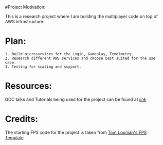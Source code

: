 #Project Motivation:

This is a research project where I am building the multiplayer code on top of AWS infrastructure.

# Plan:

	1. Build microservices for the Login, Gameplay, Temelmetry.
	2. Research different AWS services and choose best suited for the use case.
	3. Testing for scaling and support. 

# Resources:
GDC talks and Tutorials being used for the project can be found at *[link](https://docs.google.com/spreadsheets/d/1rYbCugIDJeewsHSxHRQ65mhBmB13Ui00EbTWOu1p5P4/edit?usp=sharing)*


# Credits:
The starting FPS code for the project is taken from [Tom Looman's FPS Template](https://www.tomlooman.com/fps-template/)
